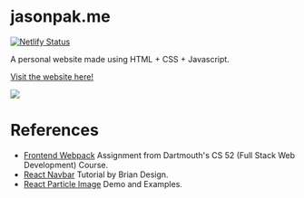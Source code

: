 # jasonpak.me

[![Netlify Status](https://api.netlify.com/api/v1/badges/968e5a21-c034-45f0-9f9a-4532b39b6c41/deploy-status)](https://app.netlify.com/sites/jasonpak/deploys)

A personal website made using HTML + CSS + Javascript.

[Visit the website here!](https://jasonpak.me/)

![](src/img/jpme.gif)

# References
* [Frontend Webpack](https://cs52.me/assignments/sa/starterpack/) Assignment from Dartmouth's CS 52 (Full Stack Web Development) Course.
* [React Navbar](https://www.youtube.com/watch?v=fL8cFqhTHwA) Tutorial by Brian Design.
* [React Particle Image](https://codesandbox.io/examples/package/react-particle-image) Demo and Examples.